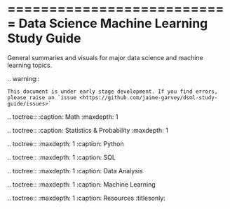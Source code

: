 
===========================
Data Science Machine Learning Study Guide
===========================

General summaries and visuals for major data science and machine learning topics.

.. warning::

    This document is under early stage development. If you find errors, please raise an `issue <https://github.com/jaime-garvey/dsml-study-guide/issues>`

.. toctree::
    :caption: Math
    :maxdepth: 1

    

.. toctree::
    :caption: Statistics & Probability
    :maxdepth: 1

   

.. toctree::
    :maxdepth: 1
    :caption: Python
    
    
.. toctree::
    :maxdepth: 1
    :caption: SQL


.. toctree::
    :maxdepth: 1
    :caption: Data Analysis


.. toctree::
    :maxdepth: 1
    :caption: Machine Learning

  

.. toctree::
    :maxdepth: 1
    :caption: Resources
    :titlesonly:


